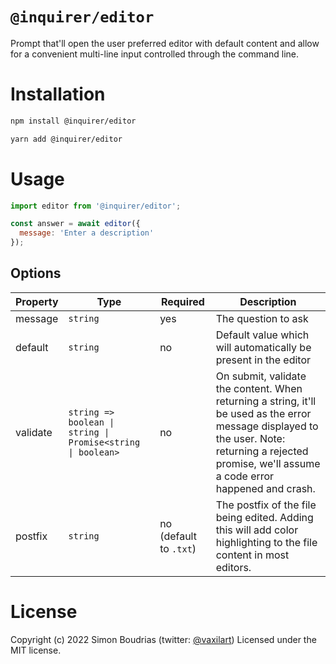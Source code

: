 # `@inquirer/editor`

Prompt that'll open the user preferred editor with default content and allow for a convenient multi-line input controlled through the command line.

# Installation

```sh
npm install @inquirer/editor

yarn add @inquirer/editor
```

# Usage

```js
import editor from '@inquirer/editor';

const answer = await editor({
  message: 'Enter a description'
});
```

## Options

| Property | Type      | Required | Description                    |
| -------- | --------- | -------- | ------------------------------ |
| message  | `string`  | yes      | The question to ask            |
| default  | `string`  | no       | Default value which will automatically be present in the editor
| validate    | `string => boolean \| string \| Promise<string \| boolean>` | no       | On submit, validate the content. When returning a string, it'll be used as the error message displayed to the user. Note: returning a rejected promise, we'll assume a code error happened and crash. |
| postfix  | `string`  | no (default to `.txt`) | The postfix of the file being edited. Adding this will add color highlighting to the file content in most editors. |


# License

Copyright (c) 2022 Simon Boudrias (twitter: [@vaxilart](https://twitter.com/Vaxilart))
Licensed under the MIT license.
